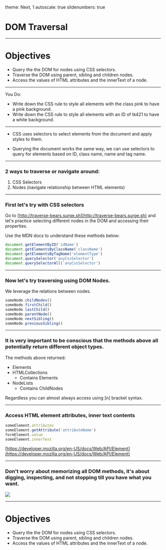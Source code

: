 theme: Next, 1
autoscale: true
slidenumbers: true
<!-- @author: Pete Silva -->

# DOM Traversal

---

# Objectives

- Query the the DOM for nodes using CSS selectors.
- Traverse the DOM using parent, sibling and children nodes.
- Access the values of HTML attributes and the innerText of a node.

---

You Do:

- Write down the CSS rule to style all elements with the class pink to have a pink background.
- Write down the CSS rule to style all elements with an ID of tk421 to have a white background.

---

- CSS uses selectors to select elements from the document and apply styles to them.

- Querying the document works the same way, we can use selectors to query for elements based on ID, class name, name and tag name.

---

### 2 ways to traverse or navigate around:

1. CSS Selectors
2. Nodes (navigate relationship between HTML elements)

---

### First let's try with CSS selectors

Go to [http://traverse-bears.surge.sh](http://traverse-bears.surge.sh) and let's practice selecting different nodes in the DOM and accessing their properties.

Use the MDN docs to understand these methods below:

```javascript
document.getElementByID('idName')
document.getElementsByClassName('className')
document.getElementsByTagName('elementType')
document.querySelector('anyCssSelector')
document.querySelectorAll('anyCssSelector')
```

---

### Now let's try traversing using DOM Nodes.

We leverage the relations between nodes.

```javascript
someNode.childNodes()
someNode.firstChild()
someNode.lastChild()
someNode.parentNode()
someNode.nextSibling()
someNode.previousSibling()
```

---

### It is very important to be conscious that the methods above all potentially return different object types.

The methods above returned:

- Elements
- HTMLCollections
  - Contains Elements
- NodeLists
  - Contains ChildNodes

Regardless you can almost always access using [n] bracket syntax.

---

### Access HTML element attributes, inner text contents

```javascript
someElement.attributes
someElement.getAttribute('attributeName')
formElement.value
someElement.innerText
```

[https://developer.mozilla.org/en-US/docs/Web/API/Element](https://developer.mozilla.org/en-US/docs/Web/API/Element)

---

### Don't worry about memorizing all DOM methods, it's about digging, inspecting, and not stopping till you have what you want.

![](http://dogsaholic.com/wp-content/uploads/2015/03/Big-dig.jpg)

---

# Objectives

- Query the the DOM for nodes using CSS selectors.
- Traverse the DOM using parent, sibling and children nodes.
- Access the values of HTML attributes and the innerText of a node.
